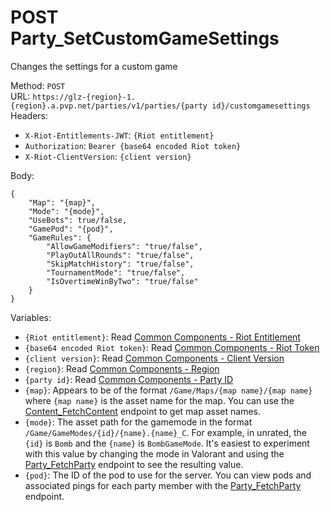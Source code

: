 # POST Party_SetCustomGameSettings

Changes the settings for a custom game  


Method: `POST`  
URL: `https://glz-{region}-1.{region}.a.pvp.net/parties/v1/parties/{party id}/customgamesettings`  
Headers:
 - `X-Riot-Entitlements-JWT`: `{Riot entitlement}`
 - `Authorization`: `Bearer {base64 encoded Riot token}`
 - `X-Riot-ClientVersion`: `{client version}`

Body:  
```
{
	"Map": "{map}",
	"Mode": "{mode}",
	"UseBots": true/false,
	"GamePod": "{pod}",
	"GameRules": {
		"AllowGameModifiers": "true/false",
		"PlayOutAllRounds": "true/false",
		"SkipMatchHistory": "true/false",
		"TournamentMode": "true/false",
		"IsOvertimeWinByTwo": "true/false"
	}
}
```
Variables:
 - `{Riot entitlement}`: Read [Common Components - Riot Entitlement](../common-components.md#riot-entitlement)
 - `{base64 encoded Riot token}`: Read [Common Components - Riot Token](../common-components.md#riot-token)
 - `{client version}`: Read [Common Components - Client Version](../common-components.md#client-version)
 - `{region}`: Read [Common Components - Region](../common-components.md#region)
 - `{party id}`: Read [Common Components - Party ID](../common-components.md#party-id)
 - `{map}`: Appears to be of the format `/Game/Maps/{map name}/{map name}` where `{map name}` is the asset name for the map. You can use the [Content_FetchContent](../PVP%20Endpoints/GET%20Content_FetchContent.md) endpoint to get map asset names.
 - `{mode}`: The asset path for the gamemode in the format `/Game/GameModes/{id}/{name}.{name}_C`. For example, in unrated, the `{id}` is `Bomb` and the `{name}` is `BombGameMode`. It's easiest to experiment with this value by changing the mode in Valorant and using the [Party_FetchParty](GET%20Party_FetchParty.md) endpoint to see the resulting value.
 - `{pod}`: The ID of the pod to use for the server. You can view pods and associated pings for each party member with the [Party_FetchParty](GET%20Party_FetchParty.md) endpoint.

